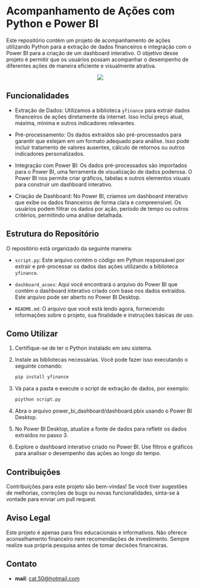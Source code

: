 # Acompanhamento de Ações com Python e Power BI

Este repositório contém um projeto de acompanhamento de ações utilizando Python para a extração de dados financeiros e integração com o Power BI para a criação de um dashboard interativo. O objetivo desse projeto é permitir que os usuários possam acompanhar o desempenho de diferentes ações de maneira eficiente e visualmente atrativa.

<div align="center">
    <img src="https://github.com/catianemarinho/escola2/assets/97571709/915aa79d-5da3-4258-bd41-6be02cafa8cb">
</div>

## Funcionalidades

- Extração de Dados: Utilizamos a biblioteca `yfinance` para extrair dados financeiros de ações diretamente da internet. Isso inclui preço atual, máxima, mínima e outros indicadores relevantes.

- Pré-processamento: Os dados extraídos são pré-processados para garantir que estejam em um formato adequado para análise. Isso pode incluir tratamento de valores ausentes, cálculo de retornos ou outros indicadores personalizados.

- Integração com Power BI: Os dados pré-processados são importados para o Power BI, uma ferramenta de visualização de dados poderosa. O Power BI nos permite criar gráficos, tabelas e outros elementos visuais para construir um dashboard interativo.

- Criação de Dashboard: No Power BI, criamos um dashboard interativo que exibe os dados financeiros de forma clara e compreensível. Os usuários podem filtrar os dados por ação, período de tempo ou outros critérios, permitindo uma análise detalhada.

## Estrutura do Repositório

O repositório está organizado da seguinte maneira:

- `script.py`: Este arquivo contém o código em Python responsável por extrair e pré-processar os dados das ações utilizando a biblioteca `yfinance`.

- `dashboard_acoes`: Aqui você encontrará o arquivo do Power BI que contém o dashboard interativo criado com base nos dados extraídos. Este arquivo pode ser aberto no Power BI Desktop.

- `README.md`: O arquivo que você está lendo agora, fornecendo informações sobre o projeto, sua finalidade e instruções básicas de uso.

## Como Utilizar

1. Certifique-se de ter o Python instalado em seu sistema.

2. Instale as bibliotecas necessárias. Você pode fazer isso executando o seguinte comando:

   ```bash
   pip install yfinance
3. Vá para a pasta e execute o script de extração de dados, por exemplo:
    ```bash
    piython script.py
4. Abra o arquivo power_bi_dashboard/dashboard.pbix usando o Power BI Desktop.
5. No Power BI Desktop, atualize a fonte de dados para refletir os dados extraídos no passo 3.
6. Explore o dashboard interativo criado no Power BI. Use filtros e gráficos para analisar o desempenho das ações ao longo do tempo.

## Contribuições

Contribuições para este projeto são bem-vindas! Se você tiver sugestões de melhorias, correções de bugs ou novas funcionalidades, sinta-se à vontade para enviar um pull request.

## Aviso Legal

Este projeto é apenas para fins educacionais e informativos. Não oferece aconselhamento financeiro nem recomendações de investimento. Sempre realize sua própria pesquisa antes de tomar decisões financeiras.

## Contato

- **mail**: cat.50@hotmail.com





